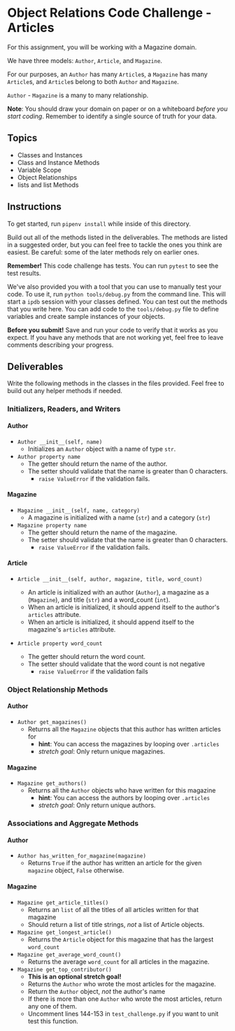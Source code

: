 # Object Relations Code Challenge - Articles

For this assignment, you will be working with a Magazine domain.

We have three models: `Author`, `Article`, and `Magazine`.

For our purposes, an `Author` has many `Article`s, a `Magazine` has many `Article`s, and `Article`s belong to both `Author` and `Magazine`.

`Author` - `Magazine` is a many to many relationship.

**Note**: You should draw your domain on paper or on a whiteboard _before you start coding_. Remember to identify a single source of truth for your data.

## Topics

- Classes and Instances
- Class and Instance Methods
- Variable Scope
- Object Relationships
- lists and list Methods

## Instructions

To get started, run `pipenv install` while inside of this directory.

Build out all of the methods listed in the deliverables. The methods are listed in a suggested order, but you can feel free to tackle the ones you think are easiest. Be careful: some of the later methods rely on earlier ones.

**Remember!** This code challenge has tests. You can run `pytest` to see the test results.

We've also provided you with a tool that you can use to manually test your code. To use it, run `python tools/debug.py` from the command line. This will start a `ipdb` session with your classes defined. You can test out the methods that you write here. You can add code to the `tools/debug.py` file to define variables and create sample instances of your objects.

**Before you submit!** Save and run your code to verify that it works as you expect. If you have any methods that are not working yet, feel free to leave comments describing your progress.

## Deliverables

Write the following methods in the classes in the files provided. Feel free to build out any helper methods if needed.

### Initializers, Readers, and Writers

#### Author

- `Author __init__(self, name)`
  - Initializes an `Author` object with a name of type `str`.
- `Author property name`
  - The getter should return the name of the author.
  - The setter should validate that the name is greater than 0 characters.
    - `raise ValueError` if the validation fails.

#### Magazine

- `Magazine __init__(self, name, category)`
  - A magazine is initialized with a name (`str`) and a category (`str`)
- `Magazine property name`
  - The getter should return the name of the magazine.
  - The setter should validate that the name is greater than 0 characters.
    - `raise ValueError` if the validation fails.


#### Article

- `Article __init__(self, author, magazine, title, word_count)`
  - An article is initialized with an author (`Author`), a magazine as a (`Magazine`), and title (`str`) and a word_count (`int`).
  - When an article is initialized, it should append itself to the author's `articles` attribute.
  - When an article is initialized, it should append itself to the magazine's `articles` attribute.

- `Article property word_count`
  - The getter should return the word count.
  - The setter should validate that the word count is not negative
    - `raise ValueError` if the validation fails

### Object Relationship Methods

#### Author

- `Author get_magazines()`
  - Returns all the `Magazine` objects that this author has written articles for
    - **hint**: You can access the magazines by looping over `.articles`
    - *stretch goal*: Only return unique magazines. 

#### Magazine

- `Magazine get_authors()`
  - Returns all the `Author` objects who have written for this magazine
    - **hint**: You can access the authors by looping over `.articles`
    - *stretch goal*: Only return unique authors.

### Associations and Aggregate Methods

#### Author
- `Author has_written_for_magazine(magazine)`
  - Returns `True` if the author has written an article for the given `magazine` object, `False` otherwise.

#### Magazine

- `Magazine get_article_titles()`
  - Returns an `list` of all the titles of all articles written for that magazine
  - Should return a list of title strings, *not* a list of Article objects.
- `Magazine get_longest_article()`
  - Returns the `Article` object for this magazine that has the largest `word_count`
- `Magazine get_average_word_count()`
  - Returns the average `word_count` for all articles in the magazine.
- `Magazine get_top_contributor()`
  - **This is an optional stretch goal!**
  - Returns the `Author` who wrote the most articles for the magazine.
  - Return the `Author` object, *not* the author's name
  - If there is more than one `Author` who wrote the most articles, return any one of them.
  - Uncomment lines 144-153 in `test_challenge.py` if you want to unit test this function.
